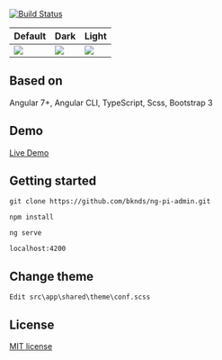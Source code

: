 
[![Build Status](https://travis-ci.org/bknds/ng-pi-admin.svg?branch=master)](https://travis-ci.org/bknds/ng-pi-admin)


Default | Dark | Light
---|---|---
![](https://raw.githubusercontent.com/bknds/ng-pi-admin/master/default.png) |![](https://raw.githubusercontent.com/bknds/ng-pi-admin/master/dark.png) | ![](https://raw.githubusercontent.com/bknds/ng-pi-admin/master/light.png)



## Based on
Angular 7+, Angular CLI, TypeScript, Scss, Bootstrap 3

## Demo

[Live Demo](http://treesflower.com/ng-pi-admin)

## Getting started
```
git clone https://github.com/bknds/ng-pi-admin.git

npm install

ng serve 

localhost:4200
```
## Change theme
```
Edit src\app\shared\theme\conf.scss
```

## License
[MIT license](LICENSE)

